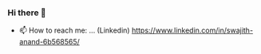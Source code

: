 ### Hi there 👋



- 📫 How to reach me: ... (Linkedin) https://www.linkedin.com/in/swajith-anand-6b568565/


